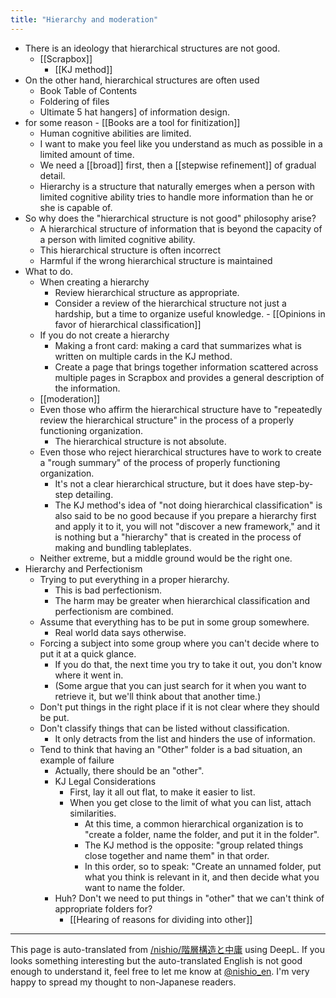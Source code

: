 ```yaml
---
title: "Hierarchy and moderation"
---
```


- There is an ideology that hierarchical structures are not good.
    - [[Scrapbox]]
        - [[KJ method]]
- On the other hand, hierarchical structures are often used
    - Book Table of Contents
    - Foldering of files
    - Ultimate 5 hat hangers] of information design.
- for some reason
        - [[Books are a tool for finitization]]
    - Human cognitive abilities are limited.
    - I want to make you feel like you understand as much as possible in a limited amount of time.
    - We need a [[broad]] first, then a [[stepwise refinement]] of gradual detail.
    - Hierarchy is a structure that naturally emerges when a person with limited cognitive ability tries to handle more information than he or she is capable of.
- So why does the "hierarchical structure is not good" philosophy arise?
    - A hierarchical structure of information that is beyond the capacity of a person with limited cognitive ability.
    - This hierarchical structure is often incorrect
    - Harmful if the wrong hierarchical structure is maintained
- What to do.
    - When creating a hierarchy
        - Review hierarchical structure as appropriate.
        - Consider a review of the hierarchical structure not just a hardship, but a time to organize useful knowledge.
                - [[Opinions in favor of hierarchical classification]]
    - If you do not create a hierarchy
        - Making a front card: making a card that summarizes what is written on multiple cards in the KJ method.
        - Create a page that brings together information scattered across multiple pages in Scrapbox and provides a general description of the information.
    - [[moderation]]
    - Even those who affirm the hierarchical structure have to "repeatedly review the hierarchical structure" in the process of a properly functioning organization.
        - The hierarchical structure is not absolute.
    - Even those who reject hierarchical structures have to work to create a "rough summary" of the process of properly functioning organization.
        - It's not a clear hierarchical structure, but it does have step-by-step detailing.
        - The KJ method's idea of "not doing hierarchical classification" is also said to be no good because if you prepare a hierarchy first and apply it to it, you will not "discover a new framework," and it is nothing but a "hierarchy" that is created in the process of making and bundling tableplates.
    - Neither extreme, but a middle ground would be the right one.
- Hierarchy and Perfectionism
    - Trying to put everything in a proper hierarchy.
        - This is bad perfectionism.
        - The harm may be greater when hierarchical classification and perfectionism are combined.
    - Assume that everything has to be put in some group somewhere.
        - Real world data says otherwise.
    - Forcing a subject into some group where you can't decide where to put it at a quick glance.
        - If you do that, the next time you try to take it out, you don't know where it went in.
        - (Some argue that you can just search for it when you want to retrieve it, but we'll think about that another time.)
    - Don't put things in the right place if it is not clear where they should be put.
    - Don't classify things that can be listed without classification.
        - It only detracts from the list and hinders the use of information.
    - Tend to think that having an "Other" folder is a bad situation, an example of failure
        - Actually, there should be an "other".
        - KJ Legal Considerations
            - First, lay it all out flat, to make it easier to list.
            - When you get close to the limit of what you can list, attach similarities.
                - At this time, a common hierarchical organization is to "create a folder, name the folder, and put it in the folder".
                - The KJ method is the opposite: "group related things close together and name them" in that order.
                - In this order, so to speak: "Create an unnamed folder, put what you think is relevant in it, and then decide what you want to name the folder.
        - Huh? Don't we need to put things in "other" that we can't think of appropriate folders for?
            - [[Hearing of reasons for dividing into other]]

---
This page is auto-translated from [/nishio/階層構造と中庸](https://scrapbox.io/nishio/階層構造と中庸) using DeepL. If you looks something interesting but the auto-translated English is not good enough to understand it, feel free to let me know at [@nishio_en](https://twitter.com/nishio_en). I'm very happy to spread my thought to non-Japanese readers.